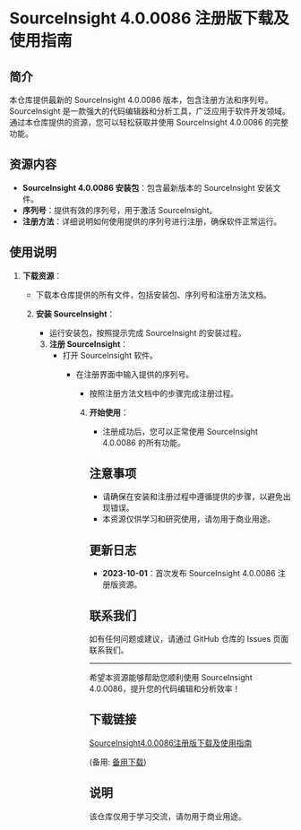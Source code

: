 # SourceInsight 4.0.0086 注册版下载及使用指南

## 简介

本仓库提供最新的 SourceInsight 4.0.0086 版本，包含注册方法和序列号。SourceInsight 是一款强大的代码编辑器和分析工具，广泛应用于软件开发领域。通过本仓库提供的资源，您可以轻松获取并使用 SourceInsight 4.0.0086 的完整功能。

## 资源内容

- **SourceInsight 4.0.0086 安装包**：包含最新版本的 SourceInsight 安装文件。
- **序列号**：提供有效的序列号，用于激活 SourceInsight。
- **注册方法**：详细说明如何使用提供的序列号进行注册，确保软件正常运行。

## 使用说明

1. **下载资源**：
   - 下载本仓库提供的所有文件，包括安装包、序列号和注册方法文档。

   2. **安装 SourceInsight**：
      - 运行安装包，按照提示完成 SourceInsight 的安装过程。

      3. **注册 SourceInsight**：
         - 打开 SourceInsight 软件。
            - 在注册界面中输入提供的序列号。
               - 按照注册方法文档中的步骤完成注册过程。

               4. **开始使用**：
                  - 注册成功后，您可以正常使用 SourceInsight 4.0.0086 的所有功能。

                  ## 注意事项

                  - 请确保在安装和注册过程中遵循提供的步骤，以避免出现错误。
                  - 本资源仅供学习和研究使用，请勿用于商业用途。

                  ## 更新日志

                  - **2023-10-01**：首次发布 SourceInsight 4.0.0086 注册版资源。

                  ## 联系我们

                  如有任何问题或建议，请通过 GitHub 仓库的 Issues 页面联系我们。

                  ---

                  希望本资源能够帮助您顺利使用 SourceInsight 4.0.0086，提升您的代码编辑和分析效率！

                  ## 下载链接
                  [SourceInsight4.0.0086注册版下载及使用指南](https://pan.quark.cn/s/7ae2f3560e08) 

                  (备用: [备用下载](https://pan.baidu.com/s/1v-dsAz8m6LOphcTgV3lfhA?pwd=1234))

                  ## 说明

                  该仓库仅用于学习交流，请勿用于商业用途。
